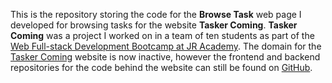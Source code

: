 This is the repository storing the code for the **Browse Task** web page I developed for browsing tasks for the website **Tasker Coming**. **Tasker Coming** was a project I worked on in a team of ten students as part of the [Web Full-stack Development Bootcamp at JR Academy](https://jracademy.com.au/bootcamp/web-code-bootcamp-or-learn-to-code-1/description/). The domain for the [Tasker Coming](https://taskercoming.com) website is now inactive, however the frontend and backend repositories for the code behind the website can still be found on [GitHub](https://github.com/TaskComing).
